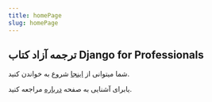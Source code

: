 ```yaml
---
title: homePage
slug: homePage
---
```


## ترجمه آزاد کتاب Django for Professionals

شما میتوانی از 
[اینجا](https://sajjadkiani.github.io/dfp-persian/book/)
شروع به خواندن کنید.

یابرای آشنایی به صفحه 
[درباره](https://sajjadkiani.github.io/dfp-persian/about)
مراجعه کنید.